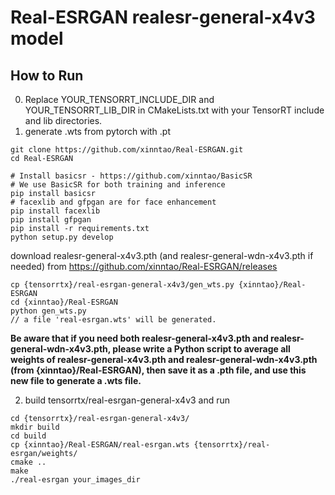# Real-ESRGAN realesr-general-x4v3 model

## How to Run
0. Replace YOUR_TENSORRT_INCLUDE_DIR and YOUR_TENSORRT_LIB_DIR in CMakeLists.txt with your TensorRT include and lib directories.
1. generate .wts from pytorch with .pt
```
git clone https://github.com/xinntao/Real-ESRGAN.git
cd Real-ESRGAN

# Install basicsr - https://github.com/xinntao/BasicSR
# We use BasicSR for both training and inference
pip install basicsr
# facexlib and gfpgan are for face enhancement
pip install facexlib
pip install gfpgan
pip install -r requirements.txt
python setup.py develop
```
download realesr-general-x4v3.pth (and realesr-general-wdn-x4v3.pth if needed) from
https://github.com/xinntao/Real-ESRGAN/releases

```
cp {tensorrtx}/real-esrgan-general-x4v3/gen_wts.py {xinntao}/Real-ESRGAN
cd {xinntao}/Real-ESRGAN
python gen_wts.py
// a file 'real-esrgan.wts' will be generated.
```

**Be aware that if you need both realesr-general-x4v3.pth and realesr-general-wdn-x4v3.pth, please write a Python script to average all weights of realesr-general-x4v3.pth and realesr-general-wdn-x4v3.pth (from {xinntao}/Real-ESRGAN), then save it as a .pth file, and use this new file to generate a .wts file.**

2. build tensorrtx/real-esrgan-general-x4v3 and run

```
cd {tensorrtx}/real-esrgan-general-x4v3/
mkdir build
cd build
cp {xinntao}/Real-ESRGAN/real-esrgan.wts {tensorrtx}/real-esrgan/weights/
cmake ..
make
./real-esrgan your_images_dir
```
